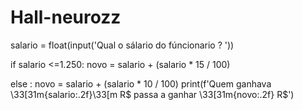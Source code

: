 # Hall-neurozz
  salario = float(input('Qual o sálario do fúncionario ?  '))

if salario <=1.250:
    novo = salario + (salario * 15 / 100)

else :
    novo = salario + (salario * 10 / 100)
print(f'Quem ganhava \33[31m{salario:.2f}\33[m R$ passa a ganhar \33[31m{novo:.2f} R$')
